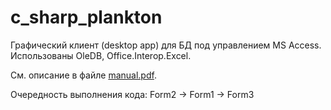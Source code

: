 # c_sharp_plankton

Графический клиент (desktop app) для БД под управлением MS Access. Использованы OleDB, Office.Interop.Excel.

См. описание в файле [manual.pdf](https://github.com/ZifRD/c_sharp_plankton/blob/master/manual.pdf).

Очередность выполнения кода: Form2 -> Form1 -> Form3
